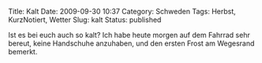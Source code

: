 Title: Kalt
Date: 2009-09-30 10:37
Category: Schweden
Tags: Herbst, KurzNotiert, Wetter
Slug: kalt
Status: published

Ist es bei euch auch so kalt? Ich habe heute morgen auf dem Fahrrad sehr
bereut, keine Handschuhe anzuhaben, und den ersten Frost am Wegesrand
bemerkt.

